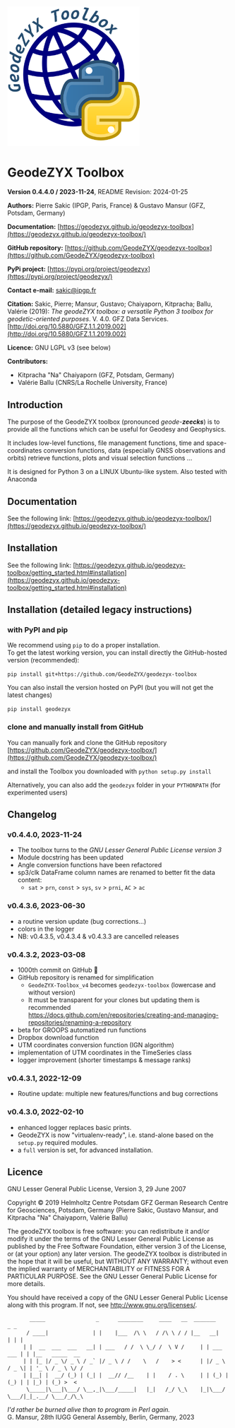 <img src="./geodezyx_toolbox_logo.png" width="300">

# GeodeZYX Toolbox

**Version 0.4.4.0 / 2023-11-24**, README Revision: 2024-01-25


**Authors:** Pierre Sakic (IPGP, Paris, France) & Gustavo Mansur (GFZ, Potsdam, Germany)

**Documentation:** [https://geodezyx.github.io/geodezyx-toolbox](https://geodezyx.github.io/geodezyx-toolbox/)

**GitHub repository:** [https://github.com/GeodeZYX/geodezyx-toolbox](https://github.com/GeodeZYX/geodezyx-toolbox) 

**PyPi project:** [https://pypi.org/project/geodezyx](https://pypi.org/project/geodezyx/)

**Contact e-mail:** sakic@ipgp.fr

**Citation:** Sakic, Pierre; Mansur, Gustavo; Chaiyaporn, Kitpracha; Ballu, Valérie (2019):
*The geodeZYX toolbox: a versatile Python 3 toolbox for geodetic-oriented purposes*. 
V. 4.0. GFZ Data Services. [http://doi.org/10.5880/GFZ.1.1.2019.002](http://doi.org/10.5880/GFZ.1.1.2019.002)

**Licence:** GNU LGPL v3 (see below) 

**Contributors:**
* Kitpracha "Na" Chaiyaporn (GFZ, Potsdam, Germany)
* Valérie Ballu (CNRS/La Rochelle University, France)


## Introduction

The purpose of the GeodeZYX toolbox (pronounced *geode-**zeecks***) is to provide all the functions which
can be useful for Geodesy and Geophysics. 

It includes low-level functions, file management functions,
time and space-coordinates conversion functions, 
data (especially GNSS observations and orbits) retrieve functions, 
plots and visual selection functions ...

It is designed for Python 3 on a LINUX Ubuntu-like system.
Also tested with Anaconda

## Documentation

See the following link:
[https://geodezyx.github.io/geodezyx-toolbox/](https://geodezyx.github.io/geodezyx-toolbox/)

## Installation 

See the following link:
[https://geodezyx.github.io/geodezyx-toolbox/getting_started.html#installation](https://geodezyx.github.io/geodezyx-toolbox/getting_started.html#installation)

## Installation (detailed legacy instructions)

### with PyPI and pip

We recommend using `pip` to do a proper installation.  
To get the latest working version, you can install directly the GitHub-hosted version (recommended):  

``pip install git+https://github.com/GeodeZYX/geodezyx-toolbox``

You can also install the version hosted on PyPI (but you will not get the latest changes)

``pip install geodezyx``

### clone and manually install from GitHub

You can manually fork and clone the GitHub repository
[https://github.com/GeodeZYX/geodezyx-toolbox/](https://github.com/GeodeZYX/geodezyx-toolbox/)

and install the Toolbox you downloaded with ``python setup.py install``

Alternatively, you can also add the ``geodezyx`` folder in your ``PYTHONPATH`` (for experimented users)

## Changelog

### v0.4.4.0, 2023-11-24
  * The toolbox turns to the _GNU Lesser General Public License version 3_
  * Module docstring has been updated
  * Angle conversion functions have been refactored
  * sp3/clk DataFrame column names are renamed to better fit the data content:
    * `sat` > `prn`, `const` > `sys`, `sv` > `prni`, `AC` > `ac`
      
### v0.4.3.6, 2023-06-30
  * a routine version update (bug corrections...)
  * colors in the logger
  * NB: v0.4.3.5, v0.4.3.4 & v0.4.3.3 are cancelled releases

### v0.4.3.2, 2023-03-08
  * 1000th commit on GitHub 🥳
  * GitHub repository is renamed for simplification 
    * `GeodeZYX-Toolbox_v4` becomes `geodezyx-toolbox` (lowercase and without version)
    * It must be transparent for your clones but updating them is recommended \
      https://docs.github.com/en/repositories/creating-and-managing-repositories/renaming-a-repository  
  * beta for GROOPS automatized run functions
  * Dropbox download function
  * UTM coordinates conversion function (IGN algorithm) 
  * implementation of UTM coordinates in the TimeSeries class
  * logger improvement (shorter timestamps & message ranks)

### v0.4.3.1, 2022-12-09
  * Routine update: multiple new features/functions and bug corrections

### v0.4.3.0, 2022-02-10
  * enhanced logger replaces basic prints.
  * GeodeZYX is now "virtualenv-ready", i.e. stand-alone based on the ``setup.py`` required modules.
  * a ``full`` version is set, for advanced installation.

## Licence

GNU Lesser General Public License, Version 3, 29 June 2007

Copyright © 2019 Helmholtz Centre Potsdam GFZ 
German Research Centre for Geosciences, Potsdam, Germany 
(Pierre Sakic, Gustavo Mansur, and Kitpracha "Na" Chaiyaporn, Valérie Ballu)

The geodeZYX toolbox is free software: you can redistribute it and/or modify it
under the terms of the GNU Lesser General Public License as published by the 
Free Software Foundation, either version 3 of the License, or 
(at your option) any later version. The geodeZYX toolbox is distributed 
in the hope that it will be useful, but WITHOUT ANY WARRANTY; without even 
the implied warranty of MERCHANTABILITY or FITNESS FOR A PARTICULAR PURPOSE. 
See the GNU Lesser General Public License for more details. 

You should have received a copy of the GNU Lesser General Public License 
along with this program. If not, see http://www.gnu.org/licenses/.

```
       _____                _      ________     ____   __  _______          _ _
      / ____|              | |    |___  /\ \   / /\ \ / / |__   __|        | | |
     | |  __  ___  ___   __| | ___   / /  \ \_/ /  \ V /     | | ___   ___ | | |__   _____  __
     | | |_ |/ _ \/ _ \ / _` |/ _ \ / /    \   /    > <      | |/ _ \ / _ \| | '_ \ / _ \ \/ /
     | |__| |  __/ (_) | (_| |  __// /__    | |    / . \     | | (_) | (_) | | |_) | (_) >  <
      \_____|\___|\___/ \__,_|\___/_____|   |_|   /_/ \_\    |_|\___/ \___/|_|_.__/ \___/_/\_\
```

_I'd rather be burned alive than to program in Perl again._  
 G. Mansur, 28th IUGG General Assembly, Berlin, Germany, 2023

